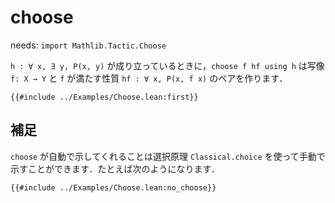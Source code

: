 # choose

needs: `import Mathlib.Tactic.Choose`

`h : ∀ x, ∃ y, P(x, y)` が成り立っているときに，`choose f hf using h` は写像 `f: X → Y` と `f` が満たす性質 `hf : ∀ x, P(x, f x)` のペアを作ります．

```lean
{{#include ../Examples/Choose.lean:first}}
```

## 補足

`choose` が自動で示してくれることは選択原理 `Classical.choice` を使って手動で示すことができます．たとえば次のようになります．

```lean
{{#include ../Examples/Choose.lean:no_choose}}
```